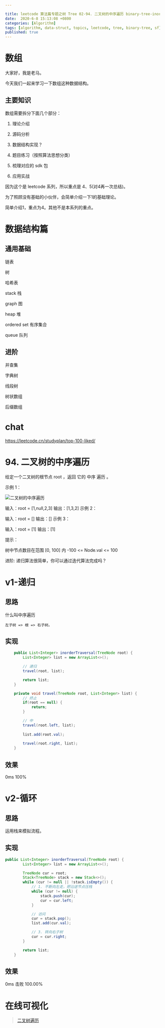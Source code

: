 ```yaml
---

title: leetcode 算法篇专题之树 Tree 02-94. 二叉树的中序遍历 binary-tree-inorder-traversal
date:  2020-6-8 15:13:08 +0800
categories: [Algorithm]
tags: [algorithm, data-struct, topics, leetcode, tree, binary-tree, sf]
published: true
---
```



# 数组

大家好，我是老马。

今天我们一起来学习一下数组这种数据结构。

## 主要知识

数组需要拆分下面几个部分：

1. 理论介绍

2. 源码分析

3. 数据结构实现？

4. 题目练习（按照算法思想分类）

5. 梳理对应的 sdk 包

6. 应用实战

因为这个是 leetcode 系列，所以重点是 4、5(对4再一次总结)。

为了照顾没有基础的小伙伴，会简单介绍一下1的基础理论。

简单介绍1，重点为4。其他不是本系列的重点。

# 数据结构篇

## 通用基础

链表 

树

哈希表

stack 栈

graph 图

heap  堆

ordered set 有序集合

queue 队列

## 进阶

并查集

字典树

线段树

树状数组

后缀数组

# chat

https://leetcode.cn/studyplan/top-100-liked/


# 94. 二叉树的中序遍历

给定一个二叉树的根节点 root ，返回 它的 中序 遍历 。

示例 1：

![二叉树的中序遍历](https://assets.leetcode.com/uploads/2020/09/15/inorder_1.jpg)

输入：root = [1,null,2,3]
输出：[1,3,2]
示例 2：

输入：root = []
输出：[]
示例 3：

输入：root = [1]
输出：[1]
 
提示：

树中节点数目在范围 [0, 100] 内
-100 <= Node.val <= 100

进阶: 递归算法很简单，你可以通过迭代算法完成吗？

# v1-递归

## 思路

什么叫中序遍历

```
左子树 => 根 => 右子树。
```

## 实现

```java
    public List<Integer> inorderTraversal(TreeNode root) {
        List<Integer> list = new ArrayList<>();

        // 递归
        travel(root, list);

        return list;
    }

    private void travel(TreeNode root, List<Integer> list) {
        // 终止
        if(root == null) {
            return;
        }

        // 中
        travel(root.left, list);
        
        list.add(root.val);
        
        travel(root.right, list);
    }
```

## 效果 

0ms 100%

# v2-循环

## 思路

运用栈来模拟流程。

## 实现

```java
public List<Integer> inorderTraversal(TreeNode root) {
        List<Integer> list = new ArrayList<>();

        TreeNode cur = root;
        Stack<TreeNode> stack = new Stack<>();
        while (cur != null || !stack.isEmpty()) {
            // 1. 不断向左走，把沿途节点压栈
            while (cur != null) {
                stack.push(cur);
                cur = cur.left;
            }

            // 访问
            cur = stack.pop();
            list.add(cur.val);

            // 3. 转向右子树
            cur = cur.right;
        }

        return list;
    }
```

## 效果

0ms 击败 100.00%

# 在线可视化

> [二叉树遍历](https://houbb.github.io/leetcode-visual/binary-tree-travel.html)

